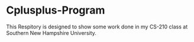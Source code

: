 # Cplusplus-Program
This Respitory is designed to show some work done in my CS-210 class at Southern New Hampshire University.
